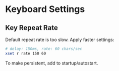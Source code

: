 # Keyboard Settings

## Key Repeat Rate

Default repeat rate is too slow. Apply faster settings:

```bash
# delay: 150ms, rate: 60 chars/sec
xset r rate 150 60
```

To make persistent, add to startup/autostart.
